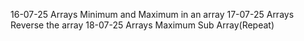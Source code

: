 16-07-25    Arrays  Minimum and Maximum in an array
17-07-25    Arrays  Reverse the array
18-07-25    Arrays  Maximum Sub Array(Repeat)
